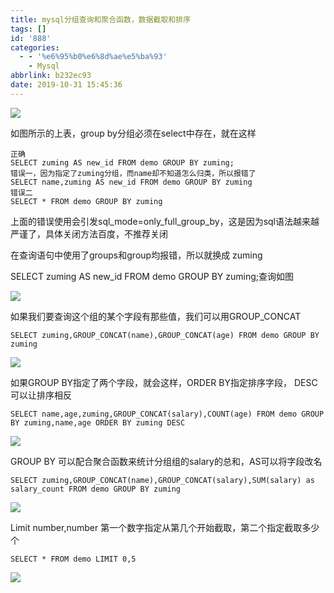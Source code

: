 ```yaml
---
title: mysql分组查询和聚合函数，数据截取和排序
tags: []
id: '888'
categories:
  - - '%e6%95%b0%e6%8d%ae%e5%ba%93'
    - Mysql
abbrlink: b232ec93
date: 2019-10-31 15:45:36
---
```


![](https://post.332b.com/wp-content/uploads/2019/10/20191031142611.png)

如图所示的上表，group by分组必须在select中存在，就在这样

```
正确
SELECT zuming AS new_id FROM demo GROUP BY zuming;
错误一，因为指定了zuming分组，而name却不知道怎么归类，所以报错了
SELECT name,zuming AS new_id FROM demo GROUP BY zuming
错误二
SELECT * FROM demo GROUP BY zuming 
```

上面的错误使用会引发sql\_mode=only\_full\_group\_by，这是因为sql语法越来越严谨了，具体关闭方法百度，不推荐关闭

在查询语句中使用了groups和group均报错，所以就换成 zuming

SELECT zuming AS new\_id FROM demo GROUP BY zuming;查询如图

![](https://post.332b.com/wp-content/uploads/2019/10/20191031143806.png)

如果我们要查询这个组的某个字段有那些值，我们可以用GROUP\_CONCAT

```
SELECT zuming,GROUP_CONCAT(name),GROUP_CONCAT(age) FROM demo GROUP BY zuming
```

![](https://post.332b.com/wp-content/uploads/2019/10/20191031144501.png)

如果GROUP BY指定了两个字段，就会这样，ORDER BY指定排序字段， DESC 可以让排序相反

```
SELECT name,age,zuming,GROUP_CONCAT(salary),COUNT(age) FROM demo GROUP BY zuming,name,age ORDER BY zuming DESC
```

![](https://post.332b.com/wp-content/uploads/2019/10/20191031151117.png)

GROUP BY 可以配合聚合函数来统计分组组的salary的总和，AS可以将字段改名

```
SELECT zuming,GROUP_CONCAT(name),GROUP_CONCAT(salary),SUM(salary) as salary_count FROM demo GROUP BY zuming
```

![](https://post.332b.com/wp-content/uploads/2019/10/20191031153129.png)

Limit number,number 第一个数字指定从第几个开始截取，第二个指定截取多少个

```
SELECT * FROM demo LIMIT 0,5
```

![](https://post.332b.com/wp-content/uploads/2019/10/20191031154311.png)